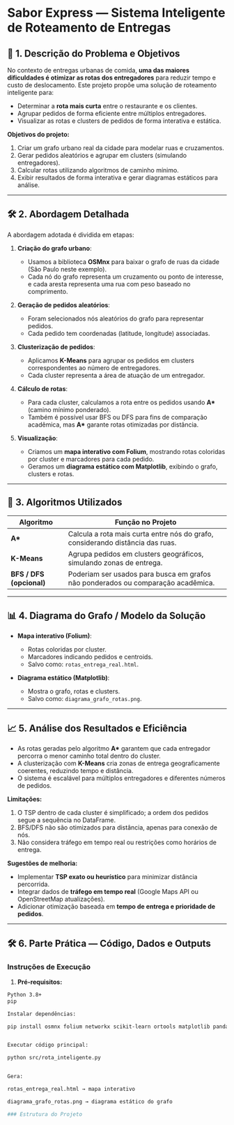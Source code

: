 # Sabor Express — Sistema Inteligente de Roteamento de Entregas

## 📌 1. Descrição do Problema e Objetivos

No contexto de entregas urbanas de comida, **uma das maiores dificuldades é otimizar as rotas dos entregadores** para reduzir tempo e custo de deslocamento. Este projeto propõe uma solução de roteamento inteligente para:

- Determinar a **rota mais curta** entre o restaurante e os clientes.
- Agrupar pedidos de forma eficiente entre múltiplos entregadores.
- Visualizar as rotas e clusters de pedidos de forma interativa e estática.

**Objetivos do projeto:**

1. Criar um grafo urbano real da cidade para modelar ruas e cruzamentos.
2. Gerar pedidos aleatórios e agrupar em clusters (simulando entregadores).
3. Calcular rotas utilizando algoritmos de caminho mínimo.
4. Exibir resultados de forma interativa e gerar diagramas estáticos para análise.

---

## 🛠️ 2. Abordagem Detalhada

A abordagem adotada é dividida em etapas:

1. **Criação do grafo urbano**:  
   - Usamos a biblioteca **OSMnx** para baixar o grafo de ruas da cidade (São Paulo neste exemplo).  
   - Cada nó do grafo representa um cruzamento ou ponto de interesse, e cada aresta representa uma rua com peso baseado no comprimento.

2. **Geração de pedidos aleatórios**:  
   - Foram selecionados nós aleatórios do grafo para representar pedidos.  
   - Cada pedido tem coordenadas (latitude, longitude) associadas.

3. **Clusterização de pedidos**:  
   - Aplicamos **K-Means** para agrupar os pedidos em clusters correspondentes ao número de entregadores.  
   - Cada cluster representa a área de atuação de um entregador.

4. **Cálculo de rotas**:  
   - Para cada cluster, calculamos a rota entre os pedidos usando **A\*** (camino mínimo ponderado).  
   - Também é possível usar BFS ou DFS para fins de comparação acadêmica, mas **A\*** garante rotas otimizadas por distância.

5. **Visualização**:  
   - Criamos um **mapa interativo com Folium**, mostrando rotas coloridas por cluster e marcadores para cada pedido.  
   - Geramos um **diagrama estático com Matplotlib**, exibindo o grafo, clusters e rotas.

---

## 🧮 3. Algoritmos Utilizados

| Algoritmo | Função no Projeto |
|-----------|-----------------|
| **A\***  | Calcula a rota mais curta entre nós do grafo, considerando distância das ruas. |
| **K-Means** | Agrupa pedidos em clusters geográficos, simulando zonas de entrega. |
| **BFS / DFS (opcional)** | Poderiam ser usados para busca em grafos não ponderados ou comparação acadêmica. |

---

## 📊 4. Diagrama do Grafo / Modelo da Solução

- **Mapa interativo (Folium)**:  
  - Rotas coloridas por cluster.  
  - Marcadores indicando pedidos e centroids.  
  - Salvo como: `rotas_entrega_real.html`.

- **Diagrama estático (Matplotlib)**:  
  - Mostra o grafo, rotas e clusters.  
  - Salvo como: `diagrama_grafo_rotas.png`.

---

## 📈 5. Análise dos Resultados e Eficiência

- As rotas geradas pelo algoritmo **A\*** garantem que cada entregador percorra o menor caminho total dentro do cluster.  
- A clusterização com **K-Means** cria zonas de entrega geograficamente coerentes, reduzindo tempo e distância.  
- O sistema é escalável para múltiplos entregadores e diferentes números de pedidos.  

**Limitações:**

1. O TSP dentro de cada cluster é simplificado; a ordem dos pedidos segue a sequência no DataFrame.  
2. BFS/DFS não são otimizados para distância, apenas para conexão de nós.  
3. Não considera tráfego em tempo real ou restrições como horários de entrega.  

**Sugestões de melhoria:**

- Implementar **TSP exato ou heurístico** para minimizar distância percorrida.  
- Integrar dados de **tráfego em tempo real** (Google Maps API ou OpenStreetMap atualizações).  
- Adicionar otimização baseada em **tempo de entrega e prioridade de pedidos**.  

---

## 🛠️ 6. Parte Prática — Código, Dados e Outputs


### Instruções de Execução

1. **Pré-requisitos:**

```bash
Python 3.8+
pip

Instalar dependências:

pip install osmnx folium networkx scikit-learn ortools matplotlib pandas numpy


Executar código principal:

python src/rota_inteligente.py


Gera:

rotas_entrega_real.html → mapa interativo

diagrama_grafo_rotas.png → diagrama estático do grafo

### Estrutura do Projeto

